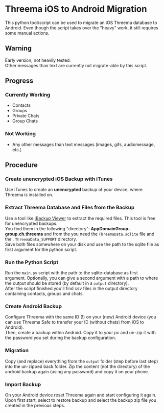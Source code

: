 # Threema iOS to Android Migration

This python tool/script can be used to migrate an iOS Threema database to Android.
Even though the script takes over the "heavy" work, it still requires some manual
actions.

## Warning
Early version, not heavily tested.  
Other messages than text are currently not migrate-able by this script.

## Progress

### Currently Working
- Contacts
- Groups
- Private Chats
- Group Chats

### Not Working
- Any other messages than text messages (images, gifs, audiomessage, etc.)


## Procedure

### Create unencrypted iOS Backup with iTunes
Use iTunes to create an **unencrypted** backup of your device, where Threema is
installed on.

### Extract Threema Database and Files from the Backup
Use a tool like [iBackup Viewer](https://www.imactools.com/iphonebackupviewer/)
to extract the required files. This tool is free for unencrypted backups.  
You find them in the following "directory": **AppDomainGroup-group.ch.threema** and
from the you need the `ThreemaData.sqlite` file and the `.ThreemaData_SUPPORT`
directory.  
Save both files somewhere on your disk and use the path to the sqlite file as first
argument for the python script.

### Run the Python Script
Run the `main.py` script with the path to the sqlite-database as first argument.
Optionally, you can give a second argument with a path to where the output should
be stored (by default in a `output` directory).  
After the script finished you'll find csv files in the output directory containing
contacts, groups and chats.

### Create Android Backup
Configure Threema with the same ID (!) on your (new) Android device (you can use
Threema Safe to transfer your ID (without chats) from iOS to Android).  
Then, create a backup within Android. Copy it to your pc and un-zip it with the
password you set during the backup configuration.

### Migration
Copy (and replace) everything from the `output` folder (step before last step)
into the un-zipped back folder. Zip the content (not the directory) of the
android backup again (using any password) and copy it on your phone.  

### Import Backup
On your Android device reset Threema again and start configuring it again. Upon
first start, select to restore backup and select the backup zip file you created
in the previous steps.

